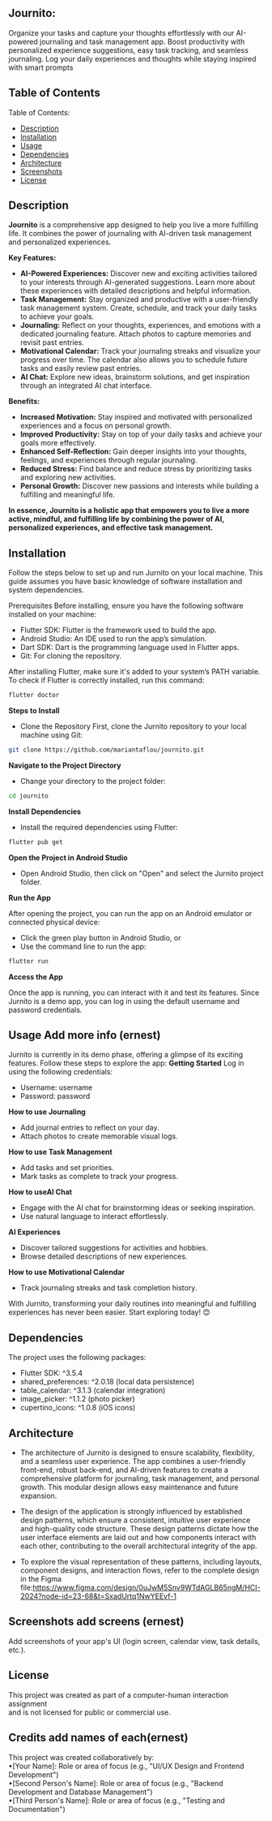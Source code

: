 ## Journito:
Organize your tasks and capture your thoughts effortlessly with our AI-powered journaling and task management app. Boost productivity with personalized experience suggestions, easy task tracking, and seamless journaling. Log your daily experiences and thoughts while staying inspired with smart prompts



## Table of Contents
Table of Contents:
- [Description](#description)
- [Installation](#installation)
- [Usage](#usage)
- [Dependencies](#dependencies)
- [Architecture](#architecture)
- [Screenshots](#screenshots)
- [License](#license)


## Description

**Journito** is a comprehensive app designed to help you live a more fulfilling life. It combines the power of journaling with AI-driven task management and personalized experiences. 

**Key Features:**

* **AI-Powered Experiences:** Discover new and exciting activities tailored to your interests through AI-generated suggestions. Learn more about these experiences with detailed descriptions and helpful information.
* **Task Management:** Stay organized and productive with a user-friendly task management system. Create, schedule, and track your daily tasks to achieve your goals.
* **Journaling:** Reflect on your thoughts, experiences, and emotions with a dedicated journaling feature. Attach photos to capture memories and revisit past entries.
* **Motivational Calendar:** Track your journaling streaks and visualize your progress over time. The calendar also allows you to schedule future tasks and easily review past entries.
* **AI Chat:** Explore new ideas, brainstorm solutions, and get inspiration through an integrated AI chat interface.

**Benefits:**

* **Increased Motivation:** Stay inspired and motivated with personalized experiences and a focus on personal growth.
* **Improved Productivity:** Stay on top of your daily tasks and achieve your goals more effectively.
* **Enhanced Self-Reflection:** Gain deeper insights into your thoughts, feelings, and experiences through regular journaling.
* **Reduced Stress:** Find balance and reduce stress by prioritizing tasks and exploring new activities.
* **Personal Growth:** Discover new passions and interests while building a fulfilling and meaningful life.

**In essence, Journito is a holistic app that empowers you to live a more active, mindful, and fulfilling life by combining the power of AI, personalized experiences, and effective task management.**



## Installation 
Follow the steps below to set up and run Jurnito on your local machine. This guide assumes you have basic knowledge of software installation and system dependencies.

Prerequisites
Before installing, ensure you have the following software installed on your machine:

* Flutter SDK: Flutter is the framework used to build the app.
* Android Studio: An IDE used to run the app’s simulation.
* Dart SDK: Dart is the programming language used in Flutter apps.
* Git: For cloning the repository.

After installing Flutter, make sure it's added to your system’s PATH variable. To check if Flutter is correctly installed, run this command:
```bash
flutter doctor
```
**Steps to Install**
* Clone the Repository
First, clone the Jurnito repository to your local machine using Git:
```bash
git clone https://github.com/mariantaflou/journito.git
```

**Navigate to the Project Directory**
* Change your directory to the project folder:
```bash
cd journito
```
**Install Dependencies**
* Install the required dependencies using Flutter:
```bash
flutter pub get
```

**Open the Project in Android Studio**
* Open Android Studio, then click on "Open" and select the Jurnito project folder.

**Run the App**

After opening the project, you can run the app on an Android emulator or connected physical device:
* Click the green play button in Android Studio, or
* Use the command line to run the app:
```bash
flutter run
```

**Access the App**

Once the app is running, you can interact with it and test its features. Since Jurnito is a demo app, you can log in using the default username and password credentials.


## Usage   Add more info (ernest)
Jurnito is currently in its demo phase, offering a glimpse of its exciting features. Follow these steps to explore the app:
**Getting Started**
Log in using the following credentials:<br>
* Username: username<br>
* Password: password<br>

**How to use Journaling**
* Add journal entries to reflect on your day.<br>
* Attach photos to create memorable visual logs.<br>

**How to use Task Management**
* Add tasks and set priorities.<br>
* Mark tasks as complete to track your progress.<br>

**How to useAI Chat**
* Engage with the AI chat for brainstorming ideas or seeking inspiration.<br>
* Use natural language to interact effortlessly.<br>

**AI Experiences**
* Discover tailored suggestions for activities and hobbies.<br>
* Browse detailed descriptions of new experiences.<br>

**How to use Motivational Calendar**
* Track journaling streaks and task completion history.<br>

With Jurnito, transforming your daily routines into meaningful and fulfilling<br>
experiences has never been easier. Start exploring today! 😊



## Dependencies
The project uses the following packages:
* Flutter SDK: ^3.5.4
* shared_preferences: ^2.0.18 (local data persistence)
* table_calendar: ^3.1.3 (calendar integration)
* image_picker: ^1.1.2 (photo picker)
* cupertino_icons: ^1.0.8 (iOS icons)



## Architecture
* The architecture of Jurnito is designed to ensure scalability, flexibility, and a seamless user experience. The app combines a user-friendly front-end, robust back-end, and AI-driven features to create a comprehensive platform for journaling, task management, and personal growth. This modular design allows easy maintenance and future expansion.

* The design of the application is strongly influenced by established design patterns, which ensure a consistent, intuitive user experience and high-quality code structure. These design patterns dictate how the user interface elements are laid out and how components interact with each other, contributing to the overall architectural integrity of the app.

* To explore the visual representation of these patterns, including layouts, component designs, and interaction flows, refer to the complete design in the Figma file:https://www.figma.com/design/0uJwM5Snv9WTdAGLB65ngM/HCI-2024?node-id=23-68&t=SxadUrtq1NwYEEvf-1




## Screenshots add screens (ernest)
Add screenshots of your app's UI (login screen, calendar view, task details, etc.).


## License
This project was created as part of a computer-human interaction assignment <br>and is not licensed for public or commercial use.

## Credits add names of each(ernest)
This project was created collaboratively by:<br>
•[Your Name]: Role or area of focus (e.g., "UI/UX Design and Frontend Development")<br>
•[Second Person's Name]: Role or area of focus (e.g., "Backend Development and Database Management")<br>
•[Third Person's Name]: Role or area of focus (e.g., "Testing and Documentation")



